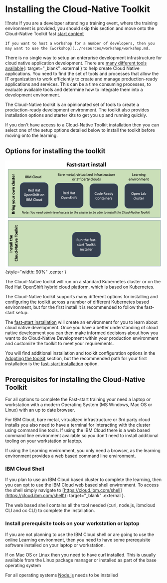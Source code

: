 # Installing the Cloud-Native Toolkit

!!!note
    If you are a developer attending a training event, where the training environment is provided, you should skip this section and move onto the Cloud-Native Toolkit fast [start content](../learning/fast-start.md)

    If you want to host a workshop for a number of developers, then you may want to use the [workshop](../resources/workshop/workshop.md.

There is no single way to setup an enterprise development infrastructure for cloud native application development.  There are [many different tools available](https://www.cncf.io/projects/){: target="_blank" .external } to help create Cloud Native applications.  You need to find the set of tools and processes that allow the IT organization to work efficiently to create and manage production-ready applications and services.  This can be a time consuming processes, to evaluate available tools and determine how to integrate them into a development environment.

The Cloud-Native toolkit is an opinionated set of tools to create a production-ready development environment.  The toolkit also provides installation options and starter kits to get you up and running quickly.

If you don't have access to a Cloud-Native Toolkit installation then you can select one of the setup options detailed below to install the toolkit before moving onto the learning.

## Options for installing the toolkit

![fast-start install](images/fast-start-install.png){style="width: 90%" .center }

The Cloud-Native toolkit will run on a standard Kubernetes cluster or on the Red Hat OpenShift hybrid cloud platform, which is based on Kubernetes.

The Cloud-Native toolkit supports many different options for installing and configuring the toolkit across a number of different Kubernetes based environment, but for the first install it is recommended to follow the fast-start setup.  

The [fast-start installation](fast-start.md) will create an environment for you to learn about cloud native development.  Once you have a better understanding of cloud native development you can then make informed decisions about how you want to do Cloud-Native Development within your production environment and customize the toolkit to meet your requirements.

You will find additional installation and toolkit configuration options in the [Adopting the toolkit](../adopting/setup/installing.md) section, but the recommended path for your first installation is the [fast-start installation](fast-start.md) option.

## Prerequisites for installing the Cloud-Native Toolkit

For all options to complete the Fast-start training your need a laptop or workstation with a modern Operating System (MS Windows, Mac OS or Linux) with an up to date browser.

For IBM Cloud, bare metal, virtualized infrastructure or 3rd party cloud installs you also need to have a terminal for interacting with the cluster using command line tools.  If using the IBM Cloud there is a web based command line environment available so you don't need to install additional tooling on your workstation or laptop.

If using the Learning environment, you only need a browser, as the learning environment provides a web based command line environment.

### IBM Cloud Shell

If you plan to use an IBM Cloud based cluster to complete the learning, then you can opt to use the IBM Cloud web based shell environment.  To access the shell simply navigate to [https://cloud.ibm.com/shell](https://cloud.ibm.com/shell){: target="_blank" .external }.

The web based shell contains all the tool needed (curl, node.js, ibmcloud CLI and oc CLI) to complete the installation.

### Install prerequisite tools on your workstation or laptop

If you are not planning to use the IBM Cloud shell or are going to use the online Learning environment, then you need to have some prerequisite software installed on your laptop or workstation.

If on Mac OS or Linux then you need to have curl installed.  This is usually available from the Linux package manager or installed as part of the base operating system

For all operating systems [Node.js](https://nodejs.org/en/) needs to be installed
